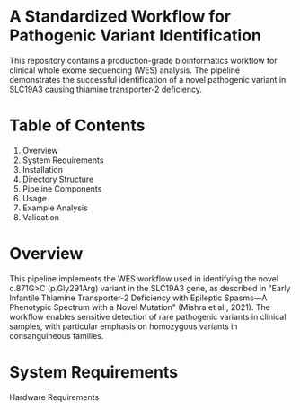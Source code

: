 # A Standardized Workflow for Pathogenic Variant Identification
This repository contains a production-grade bioinformatics workflow for clinical whole exome sequencing (WES) analysis.
The pipeline demonstrates the successful identification of a novel pathogenic variant in SLC19A3 causing thiamine transporter-2 deficiency.

# Table of Contents

1. Overview
2. System Requirements
3. Installation
4. Directory Structure
5. Pipeline Components
6. Usage
7. Example Analysis
8. Validation

# Overview
This pipeline implements the WES workflow used in identifying the novel c.871G>C (p.Gly291Arg) variant in the SLC19A3 gene, as described in "Early Infantile Thiamine Transporter-2 Deficiency with Epileptic Spasms—A Phenotypic Spectrum with a Novel Mutation" (Mishra et al., 2021). The workflow enables sensitive detection of rare pathogenic variants in clinical samples, with particular emphasis on homozygous variants in consanguineous families.

# System Requirements
Hardware Requirements

